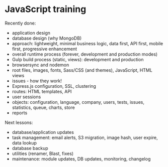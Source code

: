 # JavaScript training

Recently done:

* application design
* database design (why MongoDB)
* approach: lightweight, minimal business logic, data first, API first, mobile first, progressive enhancement
* overall runtime process (forever, development and production modes)
* Gulp build process (static, views): development and production
* browsersync and nodemon
* root files, images, fonts, Sass/CSS (and themes), JavaScript, HTML views
* issues - how they work!
* Express.js configuration, SSL, clustering
* routes: HTML templates, API
* user sessions
* objects: configuration, language, company, users, tests, issues, statistics, queue, charts, store
* reports

Next lessons:

* database/application updates
* task management: email alerts, S3 migration, image hash, user expire, data lookup
* database backup
* utilities (renamer, Blast, fixes)
* maintenance: module updates, DB updates, monitoring, changelog
